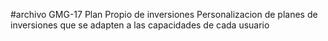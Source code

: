 #archivo GMG-17 Plan Propio de inversiones
Personalizacion de planes de inversiones que se adapten a las capacidades de cada usuario